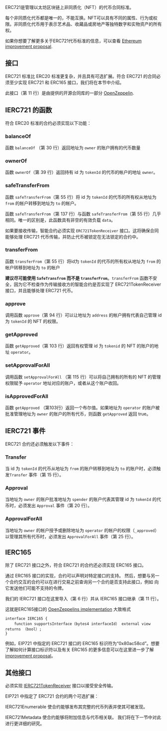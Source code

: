 ERC721是管理以太坊区块链上非同质化（NFT）的代币合同标准。

每个非同质化代币都是唯一的，不能互换。NFT可以具有不同的属性、行为或权限。非同质化代币用于表示艺术品、收藏品或房地产等独特数字和实物资产的所有权。

如果你想要了解更多关于ERC721代币标准的信息，可以查看 <a href="https://eips.ethereum.org/EIPS/eip-721" target="_blank">Ethereum improvement proposal</a>.

## 接口
ERC721 标准比 ERC20 标准更复杂，并且具有可选扩展。符合 ERC721 的合同必须至少实现 ERC721 和 ERC165 接口，我们将在本节中介绍。

此接口（第 11 行）是由提供的开源合同库的一部分 <a href="https://github.com/OpenZeppelin/openzeppelin-contracts/blob/master/contracts/token/ERC721/IERC721.sol" target="_blank">OpenZeppelin</a>.

## IERC721 的函数
符合 ERC20 标准的合约必须实现以下功能：

### balanceOf
函数 `balanceOf` （第 30 行）返回地址为 `owner` 的账户拥有的代币数量

### ownerOf
函数 `ownerOf`（第 39 行）返回持有 id 为 `tokenId` 的代币的帐户的地址 `owner`。

### safeTransferFrom
函数 `safeTransferFrom`（第 55 行）将 id 为 `tokenId` 的代币的所有权从地址为 `from` 的帐户转移到地址为 `to` 的帐户。

函数 `safeTransferFrom`（第 137 行）与函数 `safeTransferFrom`（第 55 行）几乎相同。唯一的区别是，此函数具有非空的有效负载 `data`。

如果要接收传输，智能合约必须实现 `ERC721TokenReceiver` 接口。这将确保合同能够处理 ERC721 代币传输，并防止代币被锁定在无法锁定的合约中。

### transferFrom
函数 `transferFrom`（第 55 行）将id为 `tokenId` 的代币的所有权从地址为 `from` 的帐户转移到地址为 `to` 的帐户

**建议尽可能使用 `SafeTransfrom` 而不是 `transferFrom`**。`transferFrom` 函数不安全，因为它不检查作为传输接收方的智能合约是否实现了 ERC721TokenReceiver 接口，并且能够处理 ERC721 代币。

### approve
调用函数 `approve`（第 94 行）可以让地址为 `address` 的帐户拥有代表自己管理 id 为 `tokenId` 的 NFT 的权限。

### getApproved
函数 `getApproved`（第 103 行）返回有权管理 id 为 `tokenid` 的 NFT 的账户的地址 `operator`。

### setApprovalForAll
调用函数 `setApprovalForAll` （第 115 行）可以将自己拥有的所有的 NFT 的管理权限赋予 `operator` 地址对应的账户，或者从这个账户收回。

### isApprovedForAll
函数 `getApproved` （第103行）返回一个布尔值。如果地址为 `operator` 的账户被批准管理地址为 `owner` 的账户的所有代币，则函数 `getApproved` 返回 true。

## IERC721 事件
ERC721 合约还必须触发以下事件：

### Transfer
当 id 为 `tokenId` 的代币从地址为 `from` 的账户转移到地址为 `to` 的账户时，必须触发`Transfer` 事件（第 15 行）。

### Approval
当地址为 `owner` 的账户批准地址为 `spender` 的账户代表其管理 id 为 `tokenId` 的代币时，必须发出 `Approval` 事件（第 20 行）。

### ApprovalForAll
当地址为 `owner` 的帐户授予或删除地址为 `operator` 的帐户的权限（`_approved`）以管理其所有代币时，必须发出 `ApprovalForAll` 事件（第 25 行）。

## IERC165
除了 ERC721 接口之外，符合 ERC721 的合约还必须实现 ERC165 接口。

通过 ERC165 接口的实现，合约可以声明对特定接口的支持。 然后，想要与另一个合约交互的合约可以在进行交易之前查询另一个合约是否支持此接口，例如 向它发送他们可能不支持的令牌。

我们的 IERC721 接口在这里导入（第 6 行）并从 IERC165 接口继承（第 11 行）。

这就是ERC165接口的 <a href="https://github.com/OpenZeppelin/openzeppelin-contracts/blob/master/contracts/utils/introspection/IERC165.sol" target="_blank">OpenZeppelins implementation</a> 大致格式

```sol
interface IERC165 {
    function supportsInterface（bytes4 interfaceId） external view returns （bool）;
}
```

例如，EIP721 中指定的 ERC721 接口的 ERC165 标识符为“0x80ac58cd”。想要了解如何计算接口标识符以及有关 ERC165 的更多信息可以在这里进一步了解 <a href="https://eips.ethereum.org/EIPS/eip-165" target="_blank">improvement proposal</a>。

## 其他接口
必须实现 <a href="https://eips.ethereum.org/EIPS/eip-721#specification" target="_blank">IERC721TokenReceiver</a> 接口以接受安全传输。

EIP721 中指定了 ERC721 合约的两个可选扩展：

IERC721Enumerable 使合约能够发布其完整的代币列表并使其可被发现。

IERC721Metadata 使合约能够将附加信息与代币相关联。 我们将在下一节中对此进行更详细的研究。
